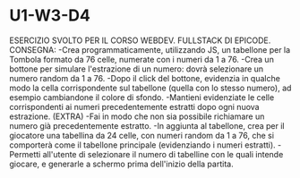 # U1-W3-D4
ESERCIZIO SVOLTO PER IL CORSO WEBDEV. FULLSTACK DI EPICODE.
CONSEGNA:
-Crea programmaticamente, utilizzando JS, un tabellone per la Tombola formato da 76 celle, numerate con i numeri da 1 a 76.
-Crea un bottone per simulare l'estrazione di un numero: dovrà selezionare un numero random da 1 a 76.
-Dopo il click del bottone, evidenzia in qualche modo la cella corrispondente sul tabellone (quella con lo stesso numero), ad esempio cambiandone il colore di sfondo.
-Mantieni evidenziate le celle corrispondenti ai numeri precedentemente estratti dopo ogni nuova estrazione.
(EXTRA)
-Fai in modo che non sia possibile richiamare un numero già precedentemente estratto.
-In aggiunta al tabellone, crea per il giocatore una tabellina da 24 celle, con numeri random da 1 a 76, che si comporterà come il tabellone principale (evidenziando i numeri estratti).
-Permetti all'utente di selezionare il numero di tabelline con le quali intende giocare, e generarle a schermo prima dell'inizio della partita.
